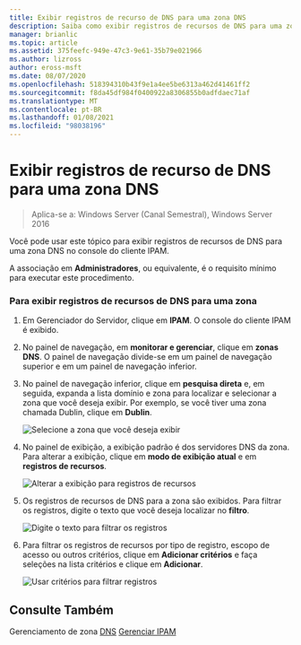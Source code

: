 ```yaml
---
title: Exibir registros de recurso de DNS para uma zona DNS
description: Saiba como exibir registros de recursos de DNS para uma zona DNS no console do cliente IPAM.
manager: brianlic
ms.topic: article
ms.assetid: 375feefc-949e-47c3-9e61-35b79e021966
ms.author: lizross
author: eross-msft
ms.date: 08/07/2020
ms.openlocfilehash: 518394310b43f9e1a4ee5be6313a462d41461ff2
ms.sourcegitcommit: f8da45df984f0400922a8306855b0adfdaec71af
ms.translationtype: MT
ms.contentlocale: pt-BR
ms.lasthandoff: 01/08/2021
ms.locfileid: "98038196"
---
```

# <a name="view-dns-resource-records-for-a-dns-zone"></a>Exibir registros de recurso de DNS para uma zona DNS

>Aplica-se a: Windows Server (Canal Semestral), Windows Server 2016

Você pode usar este tópico para exibir registros de recursos de DNS para uma zona DNS no console do cliente IPAM.

A associação em **Administradores**, ou equivalente, é o requisito mínimo para executar este procedimento.

### <a name="to-view-dns-resource-records-for-a-zone"></a>Para exibir registros de recursos de DNS para uma zona

1.  Em Gerenciador do Servidor, clique em  **IPAM**. O console do cliente IPAM é exibido.

2.  No painel de navegação, em **monitorar e gerenciar**, clique em **zonas DNS**.  O painel de navegação divide-se em um painel de navegação superior e em um painel de navegação inferior.

3.  No painel de navegação inferior, clique em **pesquisa direta** e, em seguida, expanda a lista domínio e zona para localizar e selecionar a zona que você deseja exibir. Por exemplo, se você tiver uma zona chamada Dublin, clique em **Dublin**.

    ![Selecione a zona que você deseja exibir](../../media/View-DNS-Resource-Records-for-a-DNS-Zone/ipam_DNSzones_01a.jpg)


4.  No painel de exibição, a exibição padrão é dos servidores DNS da zona. Para alterar a exibição, clique em **modo de exibição atual** e em **registros de recursos**.

    ![Alterar a exibição para registros de recursos](../../media/View-DNS-Resource-Records-for-a-DNS-Zone/ipam_Zone_RR_02.jpg)

5.  Os registros de recursos de DNS para a zona são exibidos. Para filtrar os registros, digite o texto que você deseja localizar no **filtro**.

    ![Digite o texto para filtrar os registros](../../media/View-DNS-Resource-Records-for-a-DNS-Zone/ipam_DNSzones_01c.jpg)

6.  Para filtrar os registros de recursos por tipo de registro, escopo de acesso ou outros critérios, clique em **Adicionar critérios** e faça seleções na lista critérios e clique em **Adicionar**.

    ![Usar critérios para filtrar registros](../../media/View-DNS-Resource-Records-for-a-DNS-Zone/ipam_DNSzones_01d.jpg)

## <a name="see-also"></a>Consulte Também
Gerenciamento de zona [DNS](DNS-Zone-Management.md) 
 [Gerenciar IPAM](Manage-IPAM.md)



